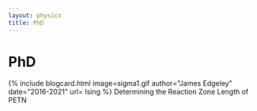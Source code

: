 ```yaml
---
layout: physics
title: PhD
---
```


# PhD
{% include blogcard.html image=sigma1.gif author="James Edgeley" date="2016-2021" url= Ising %}
Determining the Reaction Zone Length of PETN

